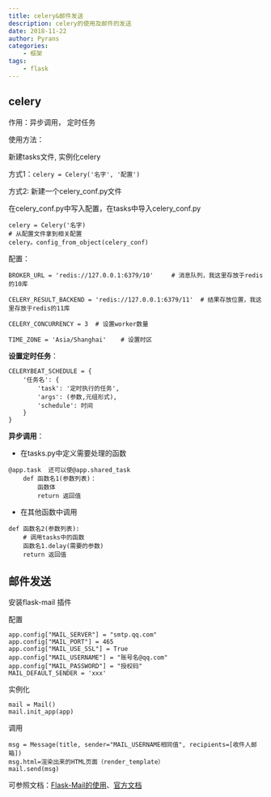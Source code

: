 ```yaml
---
title: celery&邮件发送
description: celery的使用及邮件的发送
date: 2018-11-22
author: Pyrans
categories: 
	- 框架
tags:
	- flask
---
```




## celery

作用：异步调用， 定时任务

使用方法：

新建tasks文件, 实例化celery

方式1：`celery = Celery('名字', '配置')`

方式2: 新建一个celery_conf.py文件

在celery_conf.py中写入配置，在tasks中导入celery_conf.py

~~~
celery = Celery('名字)
# 从配置文件拿到相关配置
celery。config_from_object(celery_conf)
~~~

配置：

~~~
BROKER_URL = 'redis://127.0.0.1:6379/10'     # 消息队列，我这里存放于redis的10库

CELERY_RESULT_BACKEND = 'redis://127.0.0.1:6379/11'  # 结果存放位置，我这里存放于redis的11库

CELERY_CONCURRENCY = 3  # 设置worker数量

TIME_ZONE = 'Asia/Shanghai'    # 设置时区
~~~

**设置定时任务**：

~~~
CELERYBEAT_SCHEDULE = {
    '任务名': {
        'task': '定时执行的任务',
        'args': (参数,元组形式),
        'schedule': 时间
    }
}
~~~

**异步调用**：

* 在tasks.py中定义需要处理的函数

~~~
@app.task  还可以使@app.shared_task
	def 函数名1(参数列表)：
		函数体
		return 返回值
~~~

* 在其他函数中调用

~~~
def 函数名2(参数列表):
	# 调用tasks中的函数
	函数名1.delay(需要的参数)
	return 返回值
~~~

## 邮件发送

安装flask-mail 插件

配置

```
app.config["MAIL_SERVER"] = "smtp.qq.com"
app.config["MAIL_PORT"] = 465
app.config["MAIL_USE_SSL"] = True
app.config["MAIL_USERNAME"] = "账号名@qq.com"
app.config["MAIL_PASSWORD"] = "授权码"
MAIL_DEFAULT_SENDER = 'xxx'
```

实例化

```
mail = Mail()
mail.init_app(app)
```

调用

```
msg = Message(title, sender="MAIL_USERNAME相同值", recipients=[收件人邮箱])
msg.html=渲染出来的HTML页面（render_template）
mail.send(msg)
```

可参照文档：<a href='https://blog.csdn.net/y472360651/article/details/77944869' target='_self'>Flask-Mail的使用</a>、<a href='https://pythonhosted.org/Flask-Mail/' target='_self'>官方文档</a>





